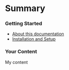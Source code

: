 # Summary

### Getting Started

* [About this documentation](README.md)
* [Installation and Setup](setup.md)

### Your Content

My content
